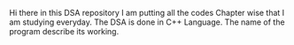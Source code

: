 Hi there in this DSA repository I am putting all the codes Chapter wise that I am studying everyday.
The DSA is done in C++ Language.
The name of the program describe its working.
